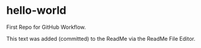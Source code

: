 # hello-world
First Repo for GitHub Workflow.

This text was added (committed) to the ReadMe via the ReadMe File Editor. 
